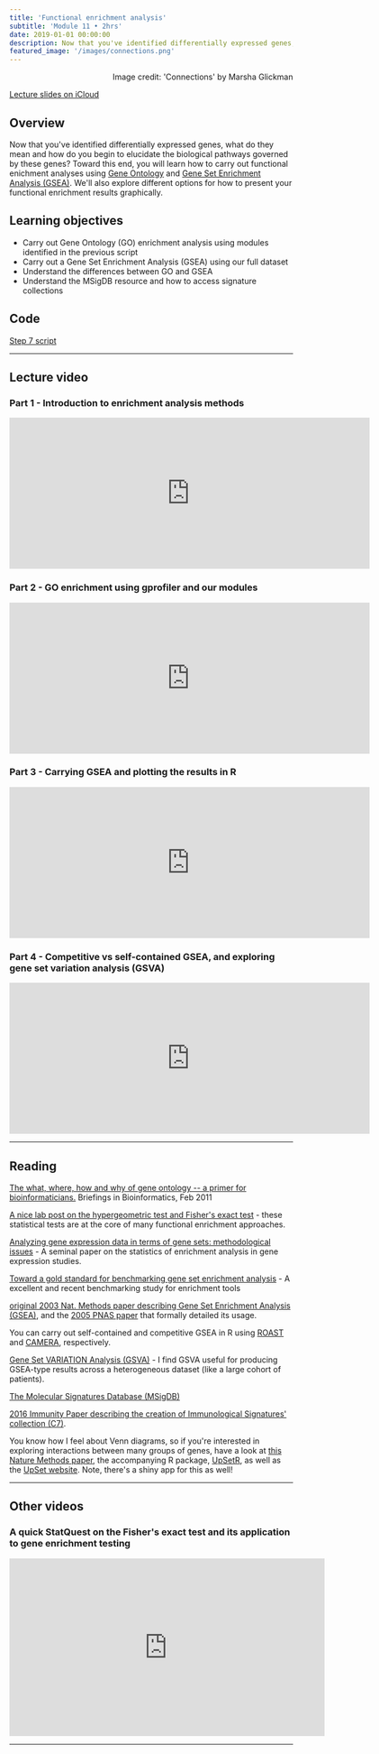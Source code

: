 ```yaml
---
title: 'Functional enrichment analysis'
subtitle: 'Module 11 • 2hrs'
date: 2019-01-01 00:00:00
description: Now that you've identified differentially expressed genes, what do they mean and how do you begin to elucidate the biological pathways governed by these genes?  To address this question, in this class you'll learn how to carry out functional enichment analyses using Gene Ontology and Gene Set Enrichment methods.  You'll also explore different options for how to present your functional enrichment results.
featured_image: '/images/connections.png'
---
```


<div style="text-align: right"> Image credit: 'Connections' by Marsha Glickman </div>

[Lecture slides on iCloud](https://www.icloud.com/keynote/0BZHga2jyY55zsyEaaFbFMfjA#Lecture11%5FfunctionalEnrichment)


## Overview

Now that you've identified differentially expressed genes, what do they mean and how do you begin to elucidate the biological pathways governed by these genes?  Toward this end, you will learn how to carry out functional enichment analyses using [Gene Ontology](http://geneontology.org/) and [Gene Set Enrichment Analysis (GSEA)](http://software.broadinstitute.org/gsea/index.jsp).  We'll also explore different options for how to present your functional enrichment results graphically.

## Learning objectives

* Carry out Gene Ontology (GO) enrichment analysis using modules identified in the previous script
* Carry out a Gene Set Enrichment Analysis (GSEA) using our full dataset
* Understand the differences between GO and GSEA
* Understand the MSigDB resource and how to access signature collections

## Code

[Step 7 script](http://DIYtranscriptomics.github.io/Code/files/Step7_functionalEnrichment.R)

---

## Lecture video

### Part 1 - Introduction to enrichment analysis methods

<iframe src="https://player.vimeo.com/video/421643144" width="640" height="268" frameborder="0" allow="autoplay; fullscreen" allowfullscreen></iframe>

### Part 2 - GO enrichment using gprofiler and our modules

<iframe src="https://player.vimeo.com/video/421669877" width="640" height="268" frameborder="0" allow="autoplay; fullscreen" allowfullscreen></iframe>

### Part 3 - Carrying GSEA and plotting the results in R

<iframe src="https://player.vimeo.com/video/421684919" width="640" height="268" frameborder="0" allow="autoplay; fullscreen" allowfullscreen></iframe>

### Part 4 - Competitive vs self-contained GSEA, and exploring gene set variation analysis (GSVA)

<iframe src="https://player.vimeo.com/video/421752542" width="640" height="268" frameborder="0" allow="autoplay; fullscreen" allowfullscreen></iframe>

---

## Reading

[The what, where, how and why of gene ontology -- a primer for bioinformaticians.](http://DIYtranscriptomics.github.io/Reading/files/GO.pdf)  Briefings in Bioinformatics, Feb 2011

[A nice lab post on the hypergeometric test and Fisher's exact test](http://mengnote.labspot.com/2012/12/calculate-correct-hypergeometric-p.html) - these statistical tests are at the core of many functional enrichment approaches.

[Analyzing gene expression data in terms of gene sets: methodological issues](https://doi.org/10.1093/bioinformatics/btm051) - A seminal paper on the statistics of enrichment analysis in gene expression studies.

[Toward a gold standard for benchmarking gene set enrichment analysis](https://doi.org/10.1093/bib/bbz158) - A excellent and recent benchmarking study for enrichment tools

[original 2003 Nat. Methods paper describing Gene Set Enrichment Analysis (GSEA)](http://DIYtranscriptomics.github.io/Reading/files/Mootha2003_GSEA.pdf), and the [2005 PNAS paper](http://mootha.med.harvard.edu/PubPDFs/Subramanian2005.pdf) that formally detailed its usage.

You can carry out self-contained and competitive GSEA in R using [ROAST](http://DIYtranscriptomics.github.io/Reading/files/ROAST.pdf) and [CAMERA](http://DIYtranscriptomics.github.io/Reading/files/CAMERA.pdf), respectively.

[Gene Set VARIATION Analysis (GSVA)](http://DIYtranscriptomics.github.io/Reading/files/GSVA.pdf) -  I find GSVA useful for producing GSEA-type results across a heterogeneous dataset (like a large cohort of patients).

[The Molecular Signatures Database (MSigDB)](http://software.broadinstitute.org/gsea/msigdb)

[2016 Immunity Paper describing the creation of Immunological Signatures' collection (C7)](http://DIYtranscriptomics.github.io/Reading/files/ImmuneSigDB.pdf).

You know how I feel about Venn diagrams, so if you're interested in exploring interactions between many groups of genes, have a look at [this Nature Methods paper](http://DIYtranscriptomics.github.io/Reading/files/upSet_plot.pdf), the accompanying R package, [UpSetR](https://cran.r-project.org/web/packages/UpSetR/README.html), as well as the [UpSet website](http://caleydo.org/tools/upset/).  Note, there's a shiny app for this as well!


---

## Other videos

### A quick StatQuest on the Fisher's exact test and its application to gene enrichment testing

<iframe width="560" height="315" src="https://www.youtube.com/embed/udyAvvaMjfM" frameborder="0" allow="accelerometer; autoplay; encrypted-media; gyroscope; picture-in-picture" allowfullscreen></iframe>

---

